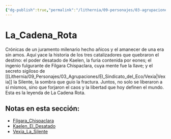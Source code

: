 ```yaml
---
{"dg-publish":true,"permalink":"/lithernia/09-personajes/03-agrupaciones/la-cadena-rota/home/"}
---
```


# La_Cadena_Rota

Crónicas de un juramento milenario hecho añicos y el amanecer de una era sin amos. Aquí yace la historia de los tres catalizadores que quebraron el destino: el poder desatado de Kaelen, la furia contenida por eones; el ingenio fulgurante de Fílgara Chispaclara, cuya mente fue la llave; y el secreto sigiloso de [[Lithernia/09_Personajes/03_Agrupaciones/El_Sindicato_del_Eco/Vexia\|Vexia]] la Silente, la sombra que guio la fractura. Juntos, no solo se liberaron a sí mismos, sino que forjaron el caos y la libertad que hoy definen el mundo. Esta es la leyenda de La Cadena Rota.

## Notas en esta sección:
- [Fílgara_Chispaclara](./Fílgara_Chispaclara.md)
- [Kaelen_El_Desatado](./Kaelen_El_Desatado.md)
- [Vexia_La_Silente](./Vexia_La_Silente.md)

